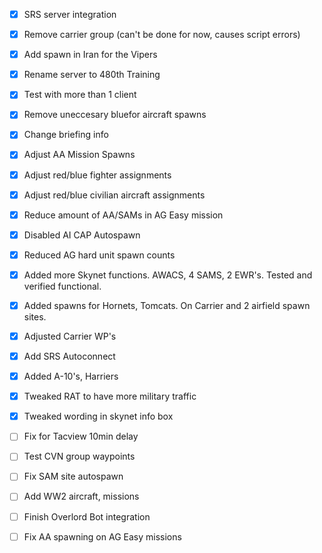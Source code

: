 - [X] SRS server integration
- [X] Remove carrier group (can't be done for now, causes script errors)
- [X] Add spawn in Iran for the Vipers
- [X] Rename server to 480th Training
- [X] Test with more than 1 client
- [X] Remove uneccesary bluefor aircraft spawns
- [X] Change briefing info
- [X] Adjust AA Mission Spawns
- [X] Adjust red/blue fighter assignments
- [X] Adjust red/blue civilian aircraft assignments
- [X] Reduce amount of AA/SAMs in AG Easy mission
- [X] Disabled AI CAP Autospawn
- [X] Reduced AG hard unit spawn counts
- [X] Added more Skynet functions. AWACS, 4 SAMS, 2 EWR's. Tested and verified functional.
- [X] Added spawns for Hornets, Tomcats. On Carrier and 2 airfield spawn sites.
- [X] Adjusted Carrier WP's
- [X] Add SRS Autoconnect 
- [X] Added A-10's, Harriers
- [X] Tweaked RAT to have more military traffic
- [X] Tweaked wording in skynet info box
- [ ] Fix for Tacview 10min delay
- [ ] Test CVN group waypoints
- [ ] Fix SAM site autospawn
- [ ] Add WW2 aircraft, missions
- [ ] Finish Overlord Bot integration
- [ ] Fix AA spawning on AG Easy missions


